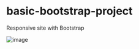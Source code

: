 # basic-bootstrap-project

Responsive site with Bootstrap


![image](https://user-images.githubusercontent.com/102031418/189149238-65cccbec-ca69-4e48-b86b-3fcf28ac3812.png)

